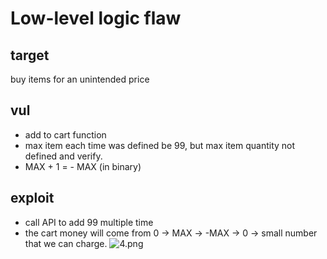 # Low-level logic flaw

## target

buy items for an unintended price

## vul

- add to cart function
- max item each time was defined be 99, but max item quantity not defined and verify.
- MAX + 1 = - MAX (in binary)

## exploit

- call API to add 99 multiple time
- the cart money will come from 0 -> MAX -> -MAX -> 0 -> small number that we can charge.
![4.png](https://trello-attachments.s3.amazonaws.com/5ff9d67e36a15642dcbbbcdc/60f62ea9b8d33a43863cf37c/f13348c02377747177c67f837d0e71e2/image.png)
